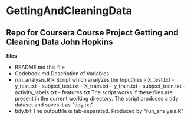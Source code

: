 GettingAndCleaningData
======================

Repo for Coursera Course Project Getting and Cleaning Data  John Hopkins 
----------------------

**files**
- README.md             this file
- Codebook.md           Description of Variables
- run_analysis.R        R Script which analyzes the 
                        Inputfiles
                        - X_test.txt
                        - y_test.txt
                        - subject_test.txt
                        - X_train.txt
                        - y_train.txt
                        - subject_train.txt
                        - activity_labels.txt
                        - features.txt
                        The script works if these files are
                        present in the current working directory.
                        The script produces a tidy dataset and
                        saves it as "tidy.txt".
- tidy.txt              The outputfile is tab-separated.
                        Produced by "run_analysis.R"